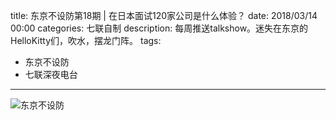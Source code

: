 title: 东京不设防第18期 | 在日本面试120家公司是什么体验？
date: 2018/03/14 00:00
categories: 七联自制
description: 每周推送talkshow。迷失在东京的HelloKitty们，吹水，摆龙门阵。
tags:
- 东京不设防
- 七联深夜电台

---

![东京不设防](http://wx4.sinaimg.cn/mw690/a9a40e85gy1frka1ck6rrj20q50zkq5d.jpg)